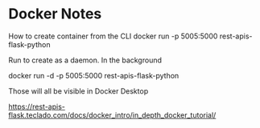 # Docker Notes

How to create container from the CLI
docker run -p 5005:5000 rest-apis-flask-python

Run to create as a daemon. In the background

docker run -d -p 5005:5000 rest-apis-flask-python

Those will all be visible in Docker Desktop

https://rest-apis-flask.teclado.com/docs/docker_intro/in_depth_docker_tutorial/
